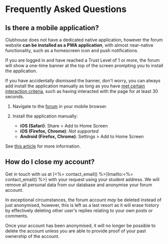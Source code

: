# Frequently Asked Questions

## Is there a mobile application?

Clubhouse does not have a dedicated native application, however the forum
website **can be installed as a PWA application**, with almost near-native
functionality, such as a homescreen icon and push notifications.

If you are logged in and have reached a Trust Level of 1 or more, the forum will
show a one-time banner at the top of the screen prompting you to install the
application.

If you have accidentally dismissed the banner, don't worry, you can always add
install the application manually as long as you have
[met certain interaction criteria](https://web.dev/install-criteria/), such as
having interacted with the page for at least 30 seconds.

1. Navigate to the [forum](<%= forum_url() %>) in your mobile browser.

2. Install the application manually:
   - **iOS (Safari)**: Share > Add to Home Screen
   - **iOS (Firefox, Chrome)**: _Not supported_
   - **Android (Firefox, Chrome)**: Settings > Add to Home Screen

See
[this article](https://mobilesyrup.com/2020/05/24/how-install-progressive-web-app-pwa-android-ios-pc-mac/)
for more information.

## How do I close my account?

Get in touch with us at  [<%= contact_email() %>](mailto:<%= contact_email() %>)
with your request using your student address. We will remove all personal data
from our database and anonymise your forum account.

In exceptional circumstances, the forum account _may_ be deleted instead of just
anonymised, however, this is left as a last resort as it will erase history by
effectively deleting other user's replies relating to your own posts or
comments.

Once your account has been anonymised, it will no longer be possible to delete
the account unless you are able to provide proof of your past ownership of the
account.
